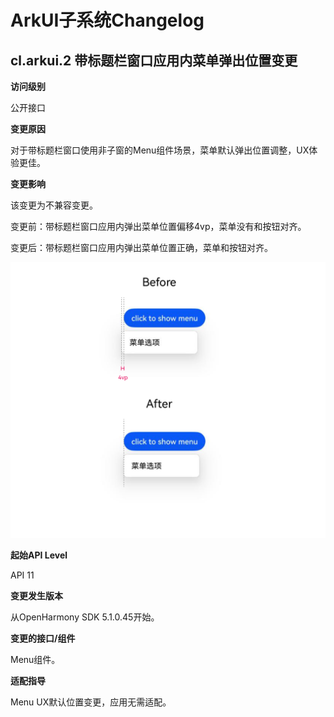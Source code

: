 # ArkUI子系统Changelog

## cl.arkui.2 带标题栏窗口应用内菜单弹出位置变更

**访问级别**

公开接口

**变更原因**

对于带标题栏窗口使用非子窗的Menu组件场景，菜单默认弹出位置调整，UX体验更佳。


**变更影响**

该变更为不兼容变更。

变更前：带标题栏窗口应用内弹出菜单位置偏移4vp，菜单没有和按钮对齐。

变更后：带标题栏窗口应用内弹出菜单位置正确，菜单和按钮对齐。

![应用内菜单偏移4vp](figures/menu_4vp_changelog.png)

**起始API Level**

API 11

**变更发生版本**

从OpenHarmony SDK 5.1.0.45开始。

**变更的接口/组件**

Menu组件。

**适配指导**

Menu UX默认位置变更，应用无需适配。